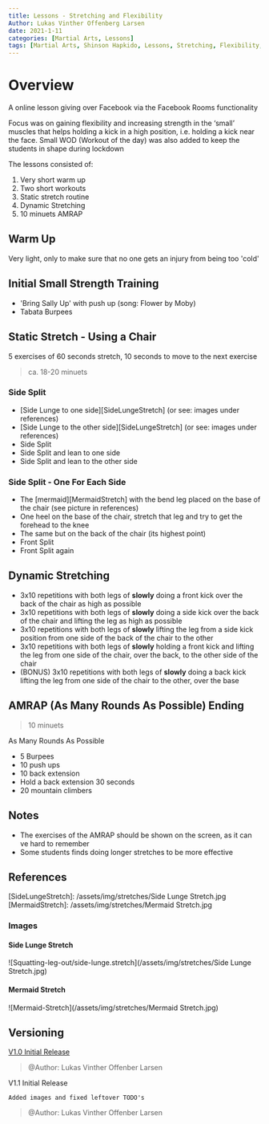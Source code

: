 ```yaml
---
title: Lessons - Stretching and Flexibility
Author: Lukas Vinther Offenberg Larsen
date: 2021-1-11
categories: [Martial Arts, Lessons]
tags: [Martial Arts, Shinson Hapkido, Lessons, Stretching, Flexibility, Strength, Kicks]
---
```


# Overview

A online lesson giving over Facebook via the Facebook Rooms functionality

Focus was on gaining flexibility and increasing strength in the ‘small’ muscles that helps holding a kick in a high position, i.e. holding a kick near the face. Small WOD (Workout of the day) was also added to keep the students in shape during lockdown

The lessons consisted of:

1. Very short warm up
2. Two short workouts
3. Static stretch routine
4. Dynamic Stretching
5. 10 minuets AMRAP

## Warm Up

Very light, only to make sure that no one gets an injury from being too 'cold'

## Initial Small Strength Training

- 'Bring Sally Up' with push up (song: Flower by Moby)
- Tabata Burpees

## Static Stretch - Using a Chair

5 exercises of 60 seconds stretch, 10 seconds to move to the next exercise

> ca. 18-20 minuets

### Side Split

- [Side Lunge to one side][SideLungeStretch] (or see: images under references)
- [Side Lunge to the other side][SideLungeStretch] (or see: images under references)
- Side Split
- Side Split and lean to one side
- Side Split and lean to the other side

### Side Split - One For Each Side

- The [mermaid][MermaidStretch] with the bend leg placed on the base of the chair (see picture in references)
- One heel on the base of the chair, stretch that leg and try to get the forehead to the knee
- The same but on the back of the chair (its highest point)
- Front Split
- Front Split again

## Dynamic Stretching

- 3x10 repetitions with both legs of **slowly** doing a front kick over the back of the chair as high as possible
- 3x10 repetitions with both legs of **slowly** doing a side kick over the back of the chair and lifting the leg as high as possible
- 3x10 repetitions with both legs of **slowly** lifting the leg from a side kick position from one side of the back of the chair to the other
- 3x10 repetitions with both legs of **slowly** holding a front kick and lifting the leg from one side of the chair, over the back, to the other side of the chair
- (BONUS) 3x10 repetitions with both legs of **slowly** doing a back kick lifting the leg from one side of the chair to the other, over the base

## AMRAP (As Many Rounds As Possible) Ending

> 10 minuets

As Many Rounds As Possible

- 5 Burpees
- 10 push ups
- 10 back extension
- Hold a back extension 30 seconds
- 20 mountain climbers

## Notes

- The exercises of the AMRAP should be shown on the screen, as it can ve hard to remember
- Some students finds doing longer stretches to be more effective

## References

[SideLungeStretch]: /assets/img/stretches/Side Lunge Stretch.jpg
[MermaidStretch]: /assets/img/stretches/Mermaid Stretch.jpg

### Images

#### Side Lunge Stretch

![Squatting-leg-out/side-lunge.stretch](/assets/img/stretches/Side Lunge Stretch.jpg)

#### Mermaid Stretch

![Mermaid-Stretch](/assets/img/stretches/Mermaid Stretch.jpg)

## Versioning

[V1.0 Initial Release](https://github.com/LVOL98/LVOL98.github.io/tree/96ed29564c2ab3e559cf5e7c2aa83320bf2d5fe2)

> @Author: Lukas Vinther Offenber Larsen

V1.1 Initial Release

    Added images and fixed leftover TODO's

> @Author: Lukas Vinther Offenber Larsen
